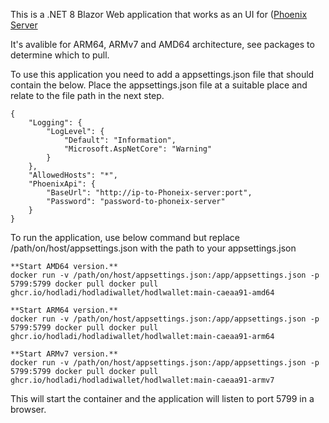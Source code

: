 This is a .NET 8 Blazor Web application that works as an UI for ([Phoenix Server](https://phoenix.acinq.co/server)

It's avalible for ARM64, ARMv7 and AMD64 architecture, see packages to determine which to pull.

To use this application you need to add a appsettings.json file that should contain the below.
Place the appsettings.json file at a suitable place and relate to the file path in the next step.
```
{
    "Logging": {
        "LogLevel": {
            "Default": "Information",
            "Microsoft.AspNetCore": "Warning"
        }
    },
    "AllowedHosts": "*",
    "PhoenixApi": {
        "BaseUrl": "http://ip-to-Phoneix-server:port",
        "Password": "password-to-phoneix-server"
    }
}
```
To run the application, use below command but replace /path/on/host/appsettings.json with the path to your appsettings.json
```
**Start AMD64 version.**
docker run -v /path/on/host/appsettings.json:/app/appsettings.json -p 5799:5799 docker pull docker pull ghcr.io/hodladi/hodladiwallet/hodlwallet:main-caeaa91-amd64

**Start ARM64 version.**
docker run -v /path/on/host/appsettings.json:/app/appsettings.json -p 5799:5799 docker pull docker pull ghcr.io/hodladi/hodladiwallet/hodlwallet:main-caeaa91-arm64

**Start ARMv7 version.**
docker run -v /path/on/host/appsettings.json:/app/appsettings.json -p 5799:5799 docker pull docker pull ghcr.io/hodladi/hodladiwallet/hodlwallet:main-caeaa91-armv7
```
This will start the container and the application will listen to port 5799 in a browser.
